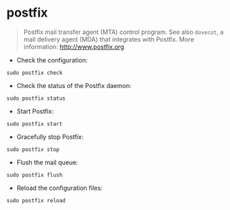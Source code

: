 # postfix

> Postfix mail transfer agent (MTA) control program.
> See also `dovecot`, a mail delivery agent (MDA) that integrates with Postfix.
> More information: <http://www.postfix.org>

- Check the configuration:

`sudo postfix check`

- Check the status of the Postfix daemon:

`sudo postfix status`

- Start Postfix:

`sudo postfix start`

- Gracefully stop Postfix:

`sudo postfix stop`

- Flush the mail queue:

`sudo postfix flush`

- Reload the configuration files:

`sudo postfix reload`
